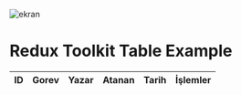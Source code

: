 ![ekran](https://github.com/volkanbasaran1/redux_toolkit/assets/76842256/e6c60f8d-eb25-4154-ad06-f1a3a6797a58)
<!DOCTYPE html>
<html lang="en">
<head>
    <meta charset="UTF-8">
    <meta name="viewport" content="width=device-width, initial-scale=1.0">
    <!-- Temel Sayfa Stili -->
</head>
<body>
<!-- 1. Başlık Eklenmesi -->
<h1>Redux Toolkit Table Example</h1>
<!-- 2. Tablo Yapısının Oluşturulması -->
<table>
    <!-- 3. Tablo Başlıkları -->
    <thead>
        <tr>
            <th>ID</th>
            <th>Gorev</th>
            <th>Yazar</th>
            <th>Atanan</th>
             <th>Tarih</th>
             <th>İşlemler</th>
        </tr>
    </thead>
    <!-- 4. Tablo Veri Alanı -->
    <tbody>
        <!-- JavaScript ile dinamik olarak güncellenecek tablo verileri -->
    </tbody>
</table>
<!-- 5. Düğmelerin Eklenmesi -->


</body>
</html>
